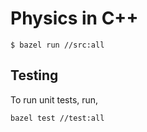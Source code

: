 # Physics in C++

```shell
$ bazel run //src:all
```

## Testing

To run unit tests, run,

```shell
bazel test //test:all
```
